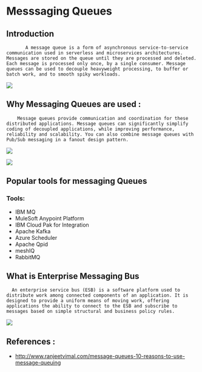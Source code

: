 # Messsaging Queues
 
 ## Introduction
     

           A message queue is a form of asynchronous service-to-service communication used in serverless and microservices architectures. Messages are stored on the queue until they are processed and deleted. Each message is processed only once, by a single consumer. Message queues can be used to decouple heavyweight processing, to buffer or batch work, and to smooth spiky workloads.

![](https://i.ibb.co/vvxy1qX/Screenshot-from-2023-02-15-09-16-48.png)

## Why Messaging Queues are used :

        Message queues provide communication and coordination for these distributed applications. Message queues can significantly simplify coding of decoupled applications, while improving performance, reliability and scalability. You can also combine message queues with Pub/Sub messaging in a fanout design pattern.

![](https://i.ibb.co/gj1FPjq/message-queue-881x441.jpg)

![](https://i.ibb.co/5Mn1BcW/download.jpg)

## Popular tools for messaging Queues
 
 ### Tools:
 - IBM MQ
 - MuleSoft Anypoint Platform
 - IBM Cloud Pak for Integration
 - Apache Kafka
 - Azure Scheduler
 - Apache Qpid
 - meshIQ
 - RabbitMQ

  ## What is Enterprise Messaging Bus

      An enterprise service bus (ESB) is a software platform used to distribute work among connected components of an application. It is designed to provide a uniform means of moving work, offering applications the ability to connect to the ESB and subscribe to messages based on simple structural and business policy rules.
        
![](https://i.ibb.co/5Mn1BcW/download.jpg)

## References :

 -  http://www.ranjeetvimal.com/message-queues-10-reasons-to-use-message-queuing




